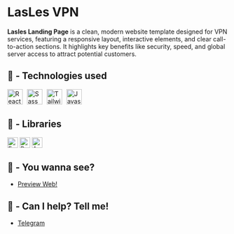# LasLes VPN

**Lasles Landing Page** is a clean, modern website template designed for VPN services, featuring a responsive layout, interactive elements, and clear call-to-action sections. It highlights key benefits like security, speed, and global server access to attract potential customers.

## 🧰 - Technologies used

<section>
    <img src="https://skillicons.dev/icons?i=react" height="35" alt="React" />
    <img width="2" />
    <img src="https://skillicons.dev/icons?i=sass" height="35" alt="Sass" />
    <img width="2" />
    <img src="https://skillicons.dev/icons?i=tailwind" height="35" alt="Tailwind" />
    <img width="2" />
    <img src="https://skillicons.dev/icons?i=js" height="35" alt="Javascript" />
</section>

## 📖 - Libraries

  <section>
    <img
      src="https://img.shields.io/badge/Embla%20Carousel-f53838?logo=e&logoColor=white"
      height="24"
      alt="Embla Carousel"
    />
    <img
      src="https://img.shields.io/badge/React%20Icons-f53838?logo=icon&logoColor=white"
      height="24"
      alt="React Icons"
    />
    <img
      src="https://img.shields.io/badge/Aos%20Animation-f53838?logo=bmw&logoColor=white"
      height="24"
      alt="Aos animation"
    />
  </section>

## 👀 - You wanna see?

- <a href='https://mobin-vpn.netlify.app/'>Preview Web!</a>

## 🤔 - Can I help? Tell me!

- <a href='https://t.me/gnuMobin'>Telegram</a>
